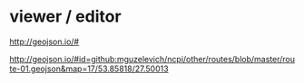 # viewer / editor

http://geojson.io/#

http://geojson.io/#id=github:mguzelevich/ncpi/other/routes/blob/master/route-01.geojson&map=17/53.85818/27.50013